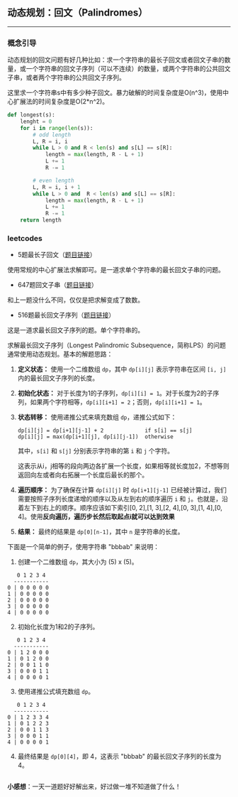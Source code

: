 ## 动态规划：回文（Palindromes）

---

### 概念引导

动态规划的回文问题有好几种比如：求一个字符串的最长子回文或者回文子串的数量，或一个字符串的回文子序列（可以不连续）的数量，或两个字符串的公共回文子串，或者两个字符串的公共回文子序列。

这里求一个字符串s中有多少种子回文。暴力破解的时间复杂度是O(n^3)，使用中心扩展法的时间复杂度是O(2*n^2)。

```python
def longest(s):
    lenght = 0
    for i in range(len(s)):
        # odd length
        L, R = i, i
        while L > 0 and R < len(s) and s[L] == s[R]:
            length = max(length, R - L + 1)
            L += 1
            R -= 1

        # even length
        L, R = i, i + 1
        while L > 0 and  R < len(s) and s[L] == s[R]:
            length = max(length, R - L + 1)
            L += 1
            R -= 1
    return length
```

### leetcodes

- 5题最长子回文（[题目链接](https://leetcode.com/problems/longest-palindromic-substring/description/)）

使用常规的中心扩展法求解即可。是一道求单个字符串的最长回文子串的问题。

- 647题回文子串（[题目链接](https://leetcode.com/problems/palindromic-substrings/description/)）

和上一题没什么不同，仅仅是把求解变成了数数。

- 516题最长回文子序列（[题目链接](https://leetcode.com/problems/longest-palindromic-subsequence/description/)）

这是一道求最长回文子序列的题。单个字符串的。

求解最长回文子序列（Longest Palindromic Subsequence，简称LPS）的问题通常使用动态规划。基本的解题思路：

1. **定义状态：** 使用一个二维数组 `dp`，其中 `dp[i][j]` 表示字符串在区间 `[i, j]` 内的最长回文子序列的长度。

2. **初始化状态：** 对于长度为1的子序列，`dp[i][i] = 1`。对于长度为2的子序列，如果两个字符相等，`dp[i][i+1] = 2`；否则，`dp[i][i+1] = 1`。

3. **状态转移：** 使用递推公式来填充数组 `dp`，递推公式如下：

   ```
   dp[i][j] = dp[i+1][j-1] + 2             if s[i] == s[j]
   dp[i][j] = max(dp[i+1][j], dp[i][j-1])  otherwise
   ```

   其中，`s[i]` 和 `s[j]` 分别表示字符串的第 `i` 和 `j` 个字符。

   这表示从i，j相等的段向两边各扩展一个长度，如果相等就长度加2，不想等则返回向左或者向右拓展一个长度后最长的那个。

4. **遍历顺序：** 为了确保在计算 `dp[i][j]` 时 `dp[i+1][j-1]` 已经被计算过，我们需要按照子序列长度递增的顺序以及从左到右的顺序遍历 `i` 和 `j`。也就是，沿着左下到右上的顺序。顺序应该如下索引[0, 2],[1, 3],[2, 4],[0, 3],[1, 4],[0, 4]。使用**反向遍历，遍历步长然后取起点i就可以达到效果**

5. **结果：** 最终的结果是 `dp[0][n-1]`，其中 `n` 是字符串的长度。

下面是一个简单的例子，使用字符串 "bbbab" 来说明：

1. 创建一个二维数组 `dp`，其大小为 (5) x (5)。

```plaintext
   0 1 2 3 4
  -----------
0 | 0 0 0 0 0
1 | 0 0 0 0 0
2 | 0 0 0 0 0
3 | 0 0 0 0 0
4 | 0 0 0 0 0
```

2. 初始化长度为1和2的子序列。

```plaintext
   0 1 2 3 4
  -----------
0 | 1 2 0 0 0
1 | 0 1 2 0 0
2 | 0 0 1 1 0
3 | 0 0 0 1 1
4 | 0 0 0 0 1
```

3. 使用递推公式填充数组 `dp`。

```plaintext
   0 1 2 3 4
  -----------
0 | 1 2 3 3 4
1 | 0 1 2 2 3
2 | 0 0 1 1 3
3 | 0 0 0 1 1
4 | 0 0 0 0 1
```

4. 最终结果是 `dp[0][4]`，即 4，这表示 "bbbab" 的最长回文子序列的长度为 4。

```python

```

**小感想**：一天一道题好好解出来，好过做一堆不知道做了什么！
